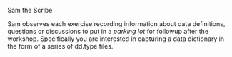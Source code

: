 Sam the Scribe

Sam observes each exercise recording information about data definitions, questions or discussions to put in a *parking lot* for followup after the workshop. Specifically you are interested in capturing a data dictionary in the form of a series of dd.type files. 
